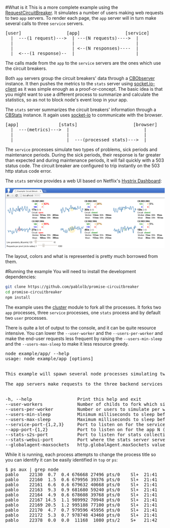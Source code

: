 #What is it
This is a more complete example using the
[RequestCircuitBreaker](http://pablolb.github.io/promise-circuitbreaker/RequestCircuitBreaker.html).
It simulates a number of users making web requests to two `app` servers.
To render each page, the `app` server will in turn make several calls
to three `service` servers.

<pre>
[user]                 [app]                 [service]  
  |  ---(1 request)--->  | ---(N requests)---->  |
  |                      |                       |
  |                      | <--(N responses)----  |
  |  <---(1 response)--  |                       |
</pre>

The calls made from the `app` to the `service` servers are the ones which use
the circuit breakers.

Both `app` servers group the circuit breakers' data through a
[CBObserver](http://pablolb.github.io/promise-circuitbreaker/CBObserver.html) instance.
It then pushes the metrics to the `stats` server using
[socket.io-client](https://github.com/LearnBoost/socket.io-client) as it
was simple enough as a proof-or-concept.  The basic idea is that you might want to use
a different process to summarize and calculate the statistics, so as not to block node's event loop
in your app.

The `stats` server summarizes the circuit breakers' information through a
[CBStats](http://pablolb.github.io/promise-circuitbreaker/CBStats.html) instance.
It again uses [socket-io](https://github.com/LearnBoost/socket.io)
to communicate with the browser.

<pre>
[app]               [stats]                     [browser]
  |  ---(metrics)--->  |                            |
  |                    |                            |
  |                    |  ---(processed stats)--->  |
</pre>


The `service` processes simulate two types of problems, sick periods and maintenance
periods.  During the sick periods, their response is far greater than expected
and during maintenance periods, it will fail quickly with a 503 status code.  The
circuit breaker are configured to trip instantly on the 503 http status code error.

The `stats` service provides a web UI based on Netflix's
[Hystrix Dashboard](https://github.com/Netflix/Hystrix/wiki/Dashboard):

![web ui](../../images/monitors.png)

The layout, colors and what is represented is pretty much borrowed from them.

#Running the example
You will need to install the development dependencies:

```bash
git clone https://github.com/pablolb/promise-circuitbreaker
cd promise-circuitbreaker
npm install
```

The example uses the [cluster](http://nodejs.org/api/cluster.html) module to
fork all the processes.  It forks two `app` processes, three `service` processes,
one `stats` process and by default two `user` processes.

There is quite a lot of output to the console, and it can be quite
resource intensive.  You can lower the `--user-worker` and the `--users-per-worker`
and make the end-user requests less frequent by raising the `--users-min-sleep`
and the `--users-max-sleep` to make it less resource greedy.

<pre>
node example/app/ --help
usage: node example/app [options]


This example will spawn several node processes simulating two app servers, three backend services, one stats server, and a configurable amount of 'user workers' simulating end-user requests.

The app servers make requests to the three backend services through circuit breakers and push their metrics to the stats server, which has a monitoring web-UI.


-h, --help                 Print this help and exit
--user-workers             Number of childs to fork which simulate end-user requests (default: 2)
--users-per-worker         Number or users to simulate per worker child (default: 5)
--users-min-sleep          Minimum milliseconds to sleep before performing another request (default: 100)
--users-max-sleep          Maximum milliseconds to sleep before performing another request (default: 750)
--service-port-{1,2,3}     Port to listen on for the service number N (1,2,3) (defaults: 3001, 3002, 3003)
--app-port-{1,2}           Port to listen on for the app N (1,2) (defaults: 3003, 3004)
--stats-s2s-port           Port to listen for stats collection (default: 3005)
--stats-webui-port         Port where the stats server servers the web UI (default: 3000)
--globalagent-maxsockets   http.globalAgent.maxSockets value (default: 1000)
</pre>

While it is running, each process attempts to change the process title so you can identify
it can be easily identified in `top` or `ps`:

<pre>
$ ps aux | grep node
pablo    22130  0.7  0.4 676668 27496 pts/0    Sl+  21:41   0:00 node example/app/
pablo    22160  1.5  0.6 679956 39376 pts/0    Sl+  21:41   0:00 node (stats server)
pablo    22161  6.6  0.6 679632 40668 pts/0    Sl+  21:41   0:03 node (service:3001)
pablo    22163  9.3  0.9 681680 59240 pts/0    Sl+  21:41   0:04 node (service:3002)
pablo    22164  4.9  0.6 678608 39768 pts/0    Sl+  21:41   0:02 node (service:3003)
pablo    22167 14.5  1.1 989992 70948 pts/0    Sl+  21:41   0:06 node (app:3003)
pablo    22169 20.5  1.2 995188 77100 pts/0    Sl+  21:41   0:09 node (app:3004)
pablo    22170  4.7  0.7 979596 45956 pts/0    Sl+  21:41   0:02 node (user worker)
pablo    22172  5.3  0.7 978748 43460 pts/0    Sl+  21:41   0:02 node (user worker)
pablo    22378  0.0  0.0  11168  1080 pts/2    S+   21:42   0:00 grep node
</pre>

